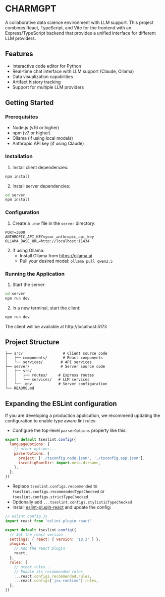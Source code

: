 # CHARMGPT

A collaborative data science environment with LLM support. This project combines React, TypeScript, and Vite for the frontend with an Express/TypeScript backend that provides a unified interface for different LLM providers.

## Features

- Interactive code editor for Python
- Real-time chat interface with LLM support (Claude, Ollama)
- Data visualization capabilities
- Artifact history tracking
- Support for multiple LLM providers

## Getting Started

### Prerequisites

- Node.js (v16 or higher)
- npm (v7 or higher)
- Ollama (if using local models)
- Anthropic API key (if using Claude)

### Installation

1. Install client dependencies:
```bash
npm install
```

2. Install server dependencies:
```bash
cd server
npm install
```

### Configuration

1. Create a `.env` file in the `server` directory:
```env
PORT=3000
ANTHROPIC_API_KEY=your_anthropic_api_key
OLLAMA_BASE_URL=http://localhost:11434
```

2. If using Ollama:
   - Install Ollama from https://ollama.ai
   - Pull your desired model: `ollama pull qwen2.5`

### Running the Application

1. Start the server:
```bash
cd server
npm run dev
```

2. In a new terminal, start the client:
```bash
npm run dev
```

The client will be available at http://localhost:5173

## Project Structure

```
├── src/                  # Client source code
│   ├── components/       # React components
│   └── services/        # API services
├── server/              # Server source code
│   ├── src/
│   │   ├── routes/     # Express routes
│   │   └── services/   # LLM services
│   └── .env            # Server configuration
└── README.md
```

## Expanding the ESLint configuration

If you are developing a production application, we recommend updating the configuration to enable type aware lint rules:

- Configure the top-level `parserOptions` property like this:

```js
export default tseslint.config({
  languageOptions: {
    // other options...
    parserOptions: {
      project: ['./tsconfig.node.json', './tsconfig.app.json'],
      tsconfigRootDir: import.meta.dirname,
    },
  },
})
```

- Replace `tseslint.configs.recommended` to `tseslint.configs.recommendedTypeChecked` or `tseslint.configs.strictTypeChecked`
- Optionally add `...tseslint.configs.stylisticTypeChecked`
- Install [eslint-plugin-react](https://github.com/jsx-eslint/eslint-plugin-react) and update the config:

```js
// eslint.config.js
import react from 'eslint-plugin-react'

export default tseslint.config({
  // Set the react version
  settings: { react: { version: '18.3' } },
  plugins: {
    // Add the react plugin
    react,
  },
  rules: {
    // other rules...
    // Enable its recommended rules
    ...react.configs.recommended.rules,
    ...react.configs['jsx-runtime'].rules,
  },
})
```
